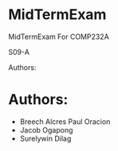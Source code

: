 
# MidTermExam
MidTermExam For COMP232A


S09-A

Authors:
 
 <h1>Authors: </h1>
 <ul>
 <li>Breech Alcres Paul Oracion</li>
 <li>Jacob Ogapong</li>
 <li>Surelywin Dilag</li>
 </ul>
 
